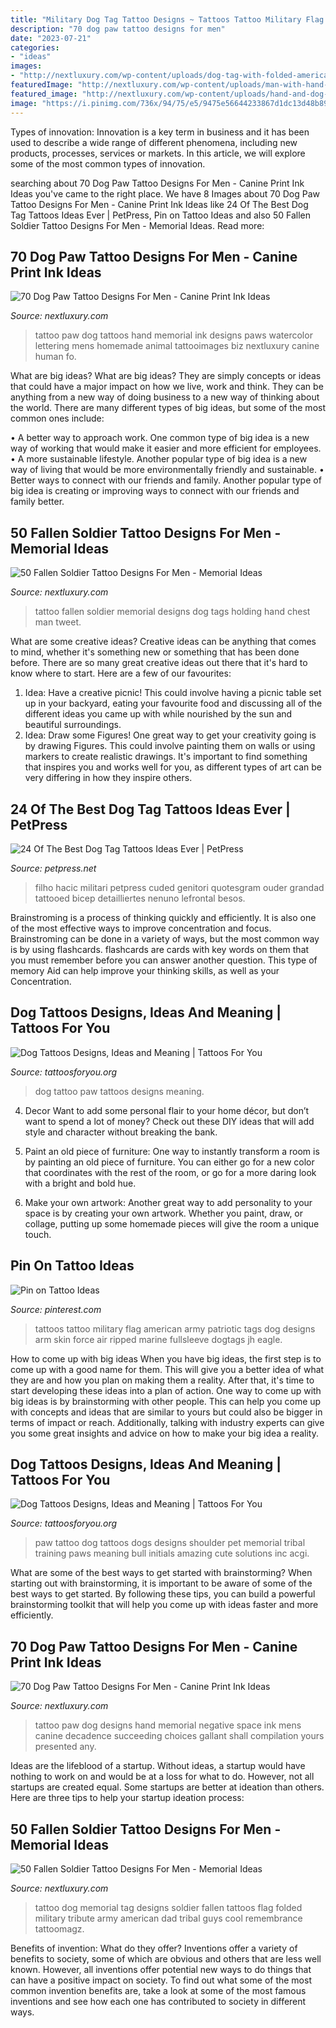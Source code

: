 ```yaml
---
title: "Military Dog Tag Tattoo Designs ~ Tattoos Tattoo Military Flag American Army Patriotic Tags Dog Designs Arm Skin Force Air Ripped Marine Fullsleeve Dogtags Jh Eagle"
description: "70 dog paw tattoo designs for men"
date: "2023-07-21"
categories:
- "ideas"
images:
- "http://nextluxury.com/wp-content/uploads/dog-tag-with-folded-american-flag-guys-fallen-soldier-tribute-shoulder-tattoo.jpg"
featuredImage: "http://nextluxury.com/wp-content/uploads/man-with-hand-holding-dog-tags-memorial-fallen-soldier-chest-tattoo.jpg"
featured_image: "http://nextluxury.com/wp-content/uploads/hand-and-dog-paw-mens-negative-space-memorial-back-tattoo.jpg"
image: "https://i.pinimg.com/736x/94/75/e5/9475e56644233867d1dc13d48b896d0b--military-tattoos-marine-tattoos.jpg"
---
```



Types of innovation:
Innovation is a key term in business and it has been used to describe a wide range of different phenomena, including new products, processes, services or markets. In this article, we will explore some of the most common types of innovation.

	

		
searching about 70 Dog Paw Tattoo Designs For Men - Canine Print Ink Ideas you've came to the right place. We have 8 Images about 70 Dog Paw Tattoo Designs For Men - Canine Print Ink Ideas like 24 Of The Best Dog Tag Tattoos Ideas Ever | PetPress, Pin on Tattoo Ideas and also 50 Fallen Soldier Tattoo Designs For Men - Memorial Ideas. Read more:
		
    
## 70 Dog Paw Tattoo Designs For Men - Canine Print Ink Ideas

<img loading=lazy src="http://nextluxury.com/wp-content/uploads/hand-dog-paw-memeorial-guys-watercolor-tattoo-with-lettering-design.jpg" onerror="this.onerror=null;this.src='https://tse4.mm.bing.net/th?id=OIP.JbcogYB3lVoYk-8qC7SEPgHaG1&amp;pid=15.1';" alt="70 Dog Paw Tattoo Designs For Men - Canine Print Ink Ideas">

_Source: nextluxury.com_

>tattoo paw dog tattoos hand memorial ink designs paws watercolor lettering mens homemade animal tattooimages biz nextluxury canine human fo. 

	

What are big ideas?
What are big ideas? They are simply concepts or ideas that could have a major impact on how we live, work and think. They can be anything from a new way of doing business to a new way of thinking about the world.
There are many different types of big ideas, but some of the most common ones include: 

• A better way to approach work. One common type of big idea is a new way of working that would make it easier and more efficient for employees. 
• A more sustainable lifestyle. Another popular type of big idea is a new way of living that would be more environmentally friendly and sustainable. 
• Better ways to connect with our friends and family. Another popular type of big idea is creating or improving ways to connect with our friends and family better.

    
## 50 Fallen Soldier Tattoo Designs For Men - Memorial Ideas

<img loading=lazy src="http://nextluxury.com/wp-content/uploads/man-with-hand-holding-dog-tags-memorial-fallen-soldier-chest-tattoo.jpg" onerror="this.onerror=null;this.src='https://tse3.mm.bing.net/th?id=OIP.PyjUoRDBWCPaQf1jifCE-AHaHa&amp;pid=15.1';" alt="50 Fallen Soldier Tattoo Designs For Men - Memorial Ideas">

_Source: nextluxury.com_

>tattoo fallen soldier memorial designs dog tags holding hand chest man tweet. 

	

What are some creative ideas?
Creative ideas can be anything that comes to mind, whether it's something new or something that has been done before. There are so many great creative ideas out there that it's hard to know where to start. Here are a few of our favourites: 
1. Idea: Have a creative picnic! This could involve having a picnic table set up in your backyard, eating your favourite food and discussing all of the different ideas you came up with while nourished by the sun and beautiful surroundings. 
2. Idea: Draw some Figures! One great way to get your creativity going is by drawing Figures. This could involve painting them on walls or using markers to create realistic drawings. It's important to find something that inspires you and works well for you, as different types of art can be very differing in how they inspire others. 

    
## 24 Of The Best Dog Tag Tattoos Ideas Ever | PetPress

<img loading=lazy src="https://cdn.petpress.net/wp-content/uploads/2020/02/12043128/idea-dog-tag-tattoo-scaled.jpg" onerror="this.onerror=null;this.src='https://tse4.mm.bing.net/th?id=OIP.T0S-vMLD9bFjUOHJccFoeAHaJ6&amp;pid=15.1';" alt="24 Of The Best Dog Tag Tattoos Ideas Ever | PetPress">

_Source: petpress.net_

>filho hacic militari petpress cuded genitori quotesgram ouder grandad tattooed bicep detailliertes nenuno lefrontal besos. 

	

Brainstroming is a process of thinking quickly and efficiently. It is also one of the most effective ways to improve concentration and focus. Brainstroming can be done in a variety of ways, but the most common way is by using flashcards. flashcards are cards with key words on them that you must remember before you can answer another question. This type of memory Aid can help improve your thinking skills, as well as your Concentration.

    
## Dog Tattoos Designs, Ideas And Meaning | Tattoos For You

<img loading=lazy src="http://www.tattoosforyou.org/wp-content/uploads/2013/11/Dog-Paw-Print-Tattoo.jpg" onerror="this.onerror=null;this.src='https://tse4.mm.bing.net/th?id=OIP.2610c2wVfGnNT8ysWhuCogHaJ4&amp;pid=15.1';" alt="Dog Tattoos Designs, Ideas and Meaning | Tattoos For You">

_Source: tattoosforyou.org_

>dog tattoo paw tattoos designs meaning. 

	

4. Decor
Want to add some personal flair to your home décor, but don’t want to spend a lot of money? Check out these DIY ideas that will add style and character without breaking the bank.
1. Paint an old piece of furniture: One way to instantly transform a room is by painting an old piece of furniture. You can either go for a new color that coordinates with the rest of the room, or go for a more daring look with a bright and bold hue.

2. Make your own artwork: Another great way to add personality to your space is by creating your own artwork. Whether you paint, draw, or collage, putting up some homemade pieces will give the room a unique touch.


    
## Pin On Tattoo Ideas

<img loading=lazy src="https://i.pinimg.com/736x/94/75/e5/9475e56644233867d1dc13d48b896d0b--military-tattoos-marine-tattoos.jpg" onerror="this.onerror=null;this.src='https://tse2.mm.bing.net/th?id=OIP.rCFYxB6NJ4uW3_deNvecGAHaJ3&amp;pid=15.1';" alt="Pin on Tattoo Ideas">

_Source: pinterest.com_

>tattoos tattoo military flag american army patriotic tags dog designs arm skin force air ripped marine fullsleeve dogtags jh eagle. 

	

How to come up with big ideas
When you have big ideas, the first step is to come up with a good name for them. This will give you a better idea of what they are and how you plan on making them a reality. After that, it's time to start developing these ideas into a plan of action.
One way to come up with big ideas is by brainstorming with other people. This can help you come up with concepts and ideas that are similar to yours but could also be bigger in terms of impact or reach. Additionally, talking with industry experts can give you some great insights and advice on how to make your big idea a reality.

    
## Dog Tattoos Designs, Ideas And Meaning | Tattoos For You

<img loading=lazy src="http://www.tattoosforyou.org/wp-content/uploads/2013/11/Dog-Paw-Tattoo.jpg" onerror="this.onerror=null;this.src='https://tse1.mm.bing.net/th?id=OIP.8dPq0jRWhOROy-mI7N7zRQHaFj&amp;pid=15.1';" alt="Dog Tattoos Designs, Ideas and Meaning | Tattoos For You">

_Source: tattoosforyou.org_

>paw tattoo dog tattoos dogs designs shoulder pet memorial tribal training paws meaning bull initials amazing cute solutions inc acgi. 

	

What are some of the best ways to get started with brainstorming?
When starting out with brainstorming, it is important to be aware of some of the best ways to get started. By following these tips, you can build a powerful brainstorming toolkit that will help you come up with ideas faster and more efficiently.

    
## 70 Dog Paw Tattoo Designs For Men - Canine Print Ink Ideas

<img loading=lazy src="http://nextluxury.com/wp-content/uploads/hand-and-dog-paw-mens-negative-space-memorial-back-tattoo.jpg" onerror="this.onerror=null;this.src='https://tse2.mm.bing.net/th?id=OIP.R4bSfSyAXmaSxVj31fQKrAHaHa&amp;pid=15.1';" alt="70 Dog Paw Tattoo Designs For Men - Canine Print Ink Ideas">

_Source: nextluxury.com_

>tattoo paw dog designs hand memorial negative space ink mens canine decadence succeeding choices gallant shall compilation yours presented any. 

	

Ideas are the lifeblood of a startup. Without ideas, a startup would have nothing to work on and would be at a loss for what to do. However, not all startups are created equal. Some startups are better at ideation than others. Here are three tips to help your startup ideation process:

    
## 50 Fallen Soldier Tattoo Designs For Men - Memorial Ideas

<img loading=lazy src="http://nextluxury.com/wp-content/uploads/dog-tag-with-folded-american-flag-guys-fallen-soldier-tribute-shoulder-tattoo.jpg" onerror="this.onerror=null;this.src='https://tse3.mm.bing.net/th?id=OIP.Bk8fUtTNSxFiJyZKJK55wgAAAA&amp;pid=15.1';" alt="50 Fallen Soldier Tattoo Designs For Men - Memorial Ideas">

_Source: nextluxury.com_

>tattoo dog memorial tag designs soldier fallen tattoos flag folded military tribute army american dad tribal guys cool remembrance tattoomagz. 

	

Benefits of invention: What do they offer?
Inventions offer a variety of benefits to society, some of which are obvious and others that are less well known. However, all inventions offer potential new ways to do things that can have a positive impact on society. To find out what some of the most common invention benefits are, take a look at some of the most famous inventions and see how each one has contributed to society in different ways.

